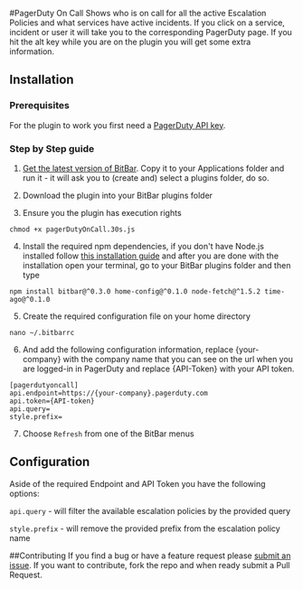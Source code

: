 #PagerDuty On Call
Shows who is on call for all the active Escalation Policies and what services have active incidents. If you click on a service, incident or user it will take you to the corresponding PagerDuty page. If you hit the alt key while you are on the plugin you will get some extra information.

## Installation
### Prerequisites
For the plugin to work you first need a [PagerDuty API key](https://support.pagerduty.com/hc/en-us/articles/202829310-Generating-an-API-Key).

### Step by Step guide
1. [Get the latest version of BitBar](https://github.com/matryer/bitbar/releases). Copy it to your Applications folder and run it - it will ask you to (create and) select a plugins folder, do so.

2. Download the plugin into your BitBar plugins folder

3. Ensure you the plugin has execution rights

```console
chmod +x pagerDutyOnCall.30s.js
```

4. Install the required npm dependencies, if you don't have Node.js installed follow [this installation guide](https://docs.npmjs.com/getting-started/installing-node) and after you are done with the installation open your terminal, go to your BitBar plugins folder and then type

```console
npm install bitbar@^0.3.0 home-config@^0.1.0 node-fetch@^1.5.2 time-ago@^0.1.0
```

5. Create the required configuration file on your home directory

```console
nano ~/.bitbarrc
```

6. And add the following configuration information, replace {your-company} with the company name that you can see on the url when you are logged-in in PagerDuty and replace {API-Token} with your API token.

```
[pagerdutyoncall]
api.endpoint=https://{your-company}.pagerduty.com
api.token={API-token}
api.query=
style.prefix=
```

7. Choose `Refresh` from one of the BitBar menus

## Configuration
Aside of the required Endpoint and API Token you have the following options:

`api.query` - will filter the available escalation policies by the provided query

`style.prefix` - will remove the provided prefix from the escalation policy name

##Contributing
If you find a bug or have a feature request please [submit an issue](https://github.com/PedroFuentes/bitbar-plugins/issues/new). If you want to contribute, fork the repo and when ready submit a Pull Request.
